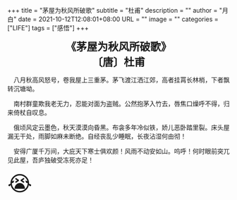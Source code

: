 +++
title       = "茅屋为秋风所破歌"
subtitle    = "杜甫"
description = ""
author      = "月白"
date        = 2021-10-12T12:08:01+08:00
URL         = ""
image       = ""
categories  = ["LIFE"]
tags        = ["感悟"]
+++

<span style="text-align: center;display: block;font-weight: bold;font-size: x-large">《茅屋为秋风所破歌》</span>
<span style="text-align: center;display: block;font-weight: bold;font-size: x-large">〔唐〕杜甫</span>

&emsp;八月秋高风怒号，卷我屋上三重茅。茅飞渡江洒江郊，高者挂罥长林梢，下者飘转沉塘坳。

&emsp;南村群童欺我老无力，忍能对面为盗贼。公然抱茅入竹去，唇焦口燥呼不得，归来倚杖自叹息。

&emsp;俄顷风定云墨色，秋天漠漠向昏黑。布衾多年冷似铁，娇儿恶卧踏里裂。床头屋漏无干处，雨脚如麻未断绝。自经丧乱少睡眠，长夜沾湿何由彻！

&emsp;安得广厦千万间，大庇天下寒士俱欢颜！风雨不动安如山。呜呼！何时眼前突兀见此屋，吾庐独破受冻死亦足！

<span style="font-size: xxx-large">😭</span>
